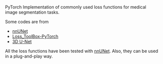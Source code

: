 PyTorch Implementation of commonly used loss functions for medical image segmentation tasks.

Some codes are from
- [nnUNet](https://github.com/MIC-DKFZ/nnUNet)
- [Loss_ToolBox-PyTorch](https://github.com/Hsuxu/Loss_ToolBox-PyTorch)
- [3D U-Net](https://github.com/wolny/pytorch-3dunet/blob/master/unet3d/losses.py)

All the loss functions have been tested with [nnUNet](https://github.com/MIC-DKFZ/nnUNet). Also, they can be used in a plug-and-play way.
